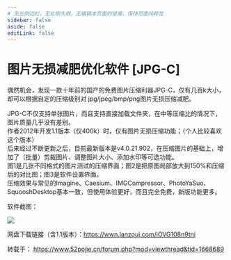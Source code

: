 ```yaml
---
# 无左侧边栏，无右侧大纲，无编辑本页面的链接，保持页面纯粹性
sidebar: false
aside: false
editLink: false 
---
```


 # 图片无损减肥优化软件 [JPG-C]

 偶然机会，发现一款十年前的国产的免费图片压缩利器JPG-C，仅有几百k大小，却可以根据自定的压缩级别对 jpg/jpeg/bmp/png图片无损压缩减肥。
    
JPG-C不仅支持单张图片，而且支持直接加载文件夹，在中等压缩比的情况下，图片质量几乎没有差别。   
作者2012年开发1.1版本（仅400k）时，仅有图片无损压缩功能；（个人比较喜欢这个版本）   
后来经过不断更新之后，目前最新版本是v4.0.21.902，在压缩图片的基础上，增加了（批量）剪裁图片、调整图片大小、添加水印等可选功能。   
图1是几张不同格式的图片测试的压缩界面；图2是把原图局部放大到150%和压缩后的对比图；图3是软件设置界面。   
压缩效果与常见的Imagine、Caesium、IMGCompressor、PhotoYaSuo、SquooshDesktop基本一致，但使用体验更好，而且完全免费，新版功能更多。   

软件截图：

![](https://p.ananas.chaoxing.com/star3/origin/b4a0f83950c99d8b685f9dbea93f49b4.png)


网盘下载链接（含1.1版本）：https://wwn.lanzouj.com/iOVG108n9tni   

转载于： https://www.52pojie.cn/forum.php?mod=viewthread&tid=1668689